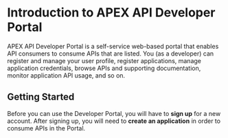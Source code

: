 # Introduction to APEX API Developer Portal

APEX API Developer Portal is a self-service web-based portal that enables API consumers to consume APIs that are listed.
You (as a developer) can register and manage your user profile, register applications, manage application credentials, browse APIs and supporting documentation, monitor application API usage, and so on.  

## Getting Started

Before you can use the Developer Portal, you will have to **sign up** for a new account. After signing up, you will need to **create an application** in order to consume APIs in the Portal.
